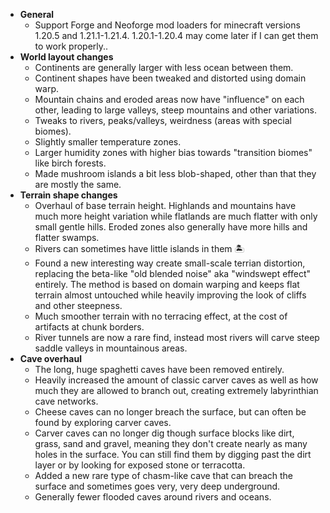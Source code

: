 - **General**
  - Support Forge and Neoforge mod loaders for minecraft versions 1.20.5 and 1.21.1-1.21.4. 1.20.1-1.20.4 may come later if I can get them to work properly..
- **World layout changes**
  - Continents are generally larger with less ocean between them.
  - Continent shapes have been tweaked and distorted using domain warp.
  - Mountain chains and eroded areas now have "influence" on each other, leading to large valleys, steep mountains and other variations.
  - Tweaks to rivers, peaks/valleys, weirdness (areas with special biomes).
  - Slightly smaller temperature zones.
  - Larger humidity zones with higher bias towards "transition biomes" like birch forests.
  - Made mushroom islands a bit less blob-shaped, other than that they are mostly the same.
- **Terrain shape changes**
  - Overhaul of base terrain height. Highlands and mountains have much more height variation while flatlands are much flatter with only small gentle hills. Eroded zones also generally have more hills and flatter swamps.
  - Rivers can sometimes have little islands in them 🏝️
  - Found a new interesting way create small-scale terrian distortion, replacing the beta-like "old blended noise" aka "windswept effect" entirely. The method is based on domain warping and keeps flat terrain almost untouched while heavily improving the look of cliffs and other steepness.
  - Much smoother terrain with no terracing effect, at the cost of artifacts at chunk borders.
  - River tunnels are now a rare find, instead most rivers will carve steep saddle valleys in mountainous areas.
- **Cave overhaul**
  - The long, huge spaghetti caves have been removed entirely.
  - Heavily increased the amount of classic carver caves as well as how much they are allowed to branch out, creating extremely labyrinthian cave networks.
  - Cheese caves can no longer breach the surface, but can often be found by exploring carver caves.
  - Carver caves can no longer dig though surface blocks like dirt, grass, sand and gravel, meaning they don't create nearly as many holes in the surface. You can still find them by digging past the dirt layer or by looking for exposed stone or terracotta.
  - Added a new rare type of chasm-like cave that can breach the surface and sometimes goes very, very deep underground.
  - Generally fewer flooded caves around rivers and oceans.
